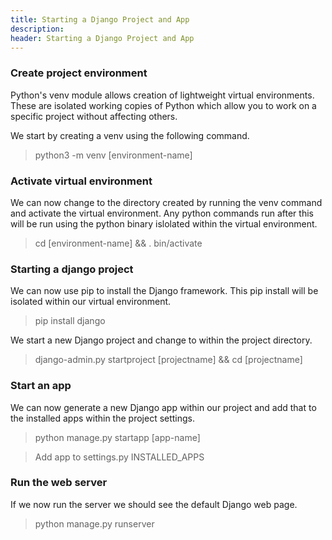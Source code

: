 ```yaml
---
title: Starting a Django Project and App
description:
header: Starting a Django Project and App
---
```


### Create project environment

Python's venv module allows creation of lightweight virtual environments. These are isolated working copies of Python which allow you to work on a specific project without affecting others.

We start by creating a venv using the following command.

> python3 -m venv [environment-name]

### Activate virtual environment

We can now change to the directory created by running the venv command and activate the virtual environment. Any python commands run after this will be run using the python binary islolated within the virtual environment.

> cd [environment-name] && . bin/activate

### Starting a django project

We can now use pip to install the Django framework. This pip install will be isolated within our virtual environment.

> pip install django

We start a new Django project and change to within the project directory.

> django-admin.py startproject [projectname] && cd [projectname]

### Start an app

We can now generate a new Django app within our project and add that to the installed apps within the project settings.

> python manage.py startapp [app-name]

> Add app to settings.py INSTALLED_APPS

### Run the web server

If we now run the server we should see the default Django web page.

> python manage.py runserver

&nbsp;
